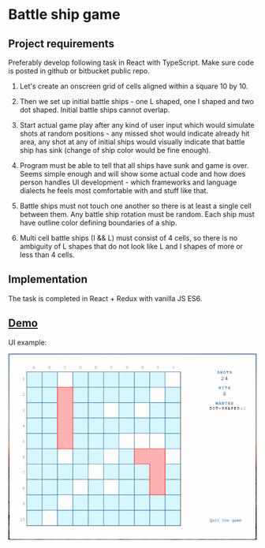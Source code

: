# Battle ship game



## Project requirements

Preferably develop following task in React with TypeScript. Make sure code is posted in github or bitbucket public repo.

1) Let's create an onscreen grid of cells aligned within a square 10 by 10.

2) Then we set up initial battle ships - one L shaped, one I shaped and two dot shaped. Initial battle ships cannot overlap.

3) Start actual game play after any kind of user input which would simulate shots at random positions - any missed shot would indicate already hit area, any shot at any of initial ships would visually indicate that battle ship has sink (change of ship color would be fine enough).

4) Program must be able to tell that all ships have sunk and game is over.
Seems simple enough and will show some actual code and how does person handles UI development - which frameworks and language dialects he feels most comfortable with and stuff like that.

5) Battle ships must not touch one another so there is at least a single cell between them. Any battle ship rotation must be random.
Each ship must have outline color defining boundaries of a ship.

6) Multi cell battle ships (I && L) must consist of 4 cells, so there is no ambiguity of L shapes that do not look like L and I shapes of more or less than 4 cells.



## Implementation

The task is completed in React + Redux with vanilla JS ES6. 



## [Demo](https://battleship-453e1.firebaseapp.com/)

UI example:

![User interface](./UI.png)